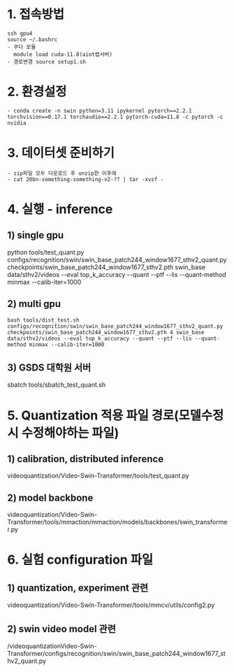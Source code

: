 # 1. 접속방법
    ssh gpu4
    source ~/.bashrc
    - 쿠다 모듈
      module load cuda-11.8(aiot랩서버)
    - 경로변경 source setup1.sh
    
# 2. 환경설정
    - conda create -n swin python=3.11 ipykernel pytorch==2.2.1 torchvision==0.17.1 torchaudio==2.2.1 pytorch-cuda=11.8 -c pytorch -c nvidia

# 3. 데이터셋 준비하기
    - zip파일 모두 다운로드 후 unzip한 이후에
    - cat 20bn-something-something-v2-?? | tar -xvzf -

  
# 4. 실행 - inference
   
## 1) single gpu
python tools/test_quant.py configs/recognition/swin/swin_base_patch244_window1677_sthv2_quant.py checkpoints/swin_base_patch244_window1677_sthv2.pth  swin_base data/sthv2/videos --eval top_k_accuracy --quant --ptf --lis --quant-method minmax --calib-iter=1000
## 2) multi gpu
    bash tools/dist_test.sh  configs/recognition/swin/swin_base_patch244_window1677_sthv2_quant.py checkpoints/swin_base_patch244_window1677_sthv2.pth 4 swin_base data/sthv2/videos --eval top_k_accuracy --quant --ptf --lis --quant-method minmax --calib-iter=1000
    
 ## 3) GSDS 대학원 서버 
   sbatch tools/sbatch_test_quant.sh

# 5. Quantization 적용 파일 경로(모델수정시 수정해야하는 파일)
## 1) calibration, distributed inference 
videoquantization/Video-Swin-Transformer/tools/test_quant.py
## 2) model backbone
videoquantization/Video-Swin-Transformer/tools/mmaction/mmaction/models/backbones/swin_transformer.py

# 6. 실험 configuration 파일
## 1) quantization, experiment 관련
videoquantization/Video-Swin-Transformer/tools/mmcv/utils/config2.py
## 2) swin video model 관련
/videoquantizationVideo-Swin-Transformer/configs/recognition/swin/swin_base_patch244_window1677_sthv2_quant.py

